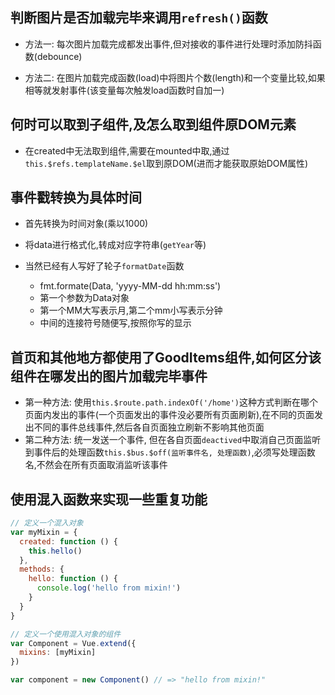 ## 判断图片是否加载完毕来调用`refresh()`函数

+ 方法一: 每次图片加载完成都发出事件,但对接收的事件进行处理时添加防抖函数(debounce)

+ 方法二: 在图片加载完成函数(load)中将图片个数(length)和一个变量比较,如果相等就发射事件(该变量每次触发load函数时自加一)

## 何时可以取到子组件,及怎么取到组件原DOM元素

+ 在created中无法取到组件,需要在mounted中取,通过`this.$refs.templateName.$el`取到原DOM(进而才能获取原始DOM属性)

## 事件戳转换为具体时间

+ 首先转换为时间对象(乘以1000)
+ 将data进行格式化,转成对应字符串(`getYear`等)
+ 当然已经有人写好了轮子`formatDate`函数

  	+ fmt.formate(Data, 'yyyy-MM-dd  hh:mm:ss')
  	+ 第一个参数为Data对象
  	+ 第一个MM大写表示月,第二个mm小写表示分钟
  	+ 中间的连接符号随便写,按照你写的显示

## 首页和其他地方都使用了GoodItems组件,如何区分该组件在哪发出的图片加载完毕事件

+ 第一种方法: 使用`this.$route.path.indexOf('/home')`这种方式判断在哪个页面内发出的事件(一个页面发出的事件没必要所有页面刷新),在不同的页面发出不同的事件总线事件,然后各自页面独立刷新不影响其他页面
+ 第二种方法: 统一发送一个事件, 但在各自页面`deactived`中取消自己页面监听到事件后的处理函数`this.$bus.$off(监听事件名, 处理函数)`,必须写处理函数名,不然会在所有页面取消监听该事件

## 使用混入函数来实现一些重复功能

```javascript
// 定义一个混入对象
var myMixin = {
  created: function () {
    this.hello()
  },
  methods: {
    hello: function () {
      console.log('hello from mixin!')
    }
  }
}

// 定义一个使用混入对象的组件
var Component = Vue.extend({
  mixins: [myMixin]
})

var component = new Component() // => "hello from mixin!"
```





  








